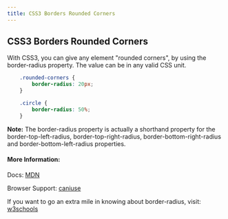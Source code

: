 ```yaml
---
title: CSS3 Borders Rounded Corners
---
```

## CSS3 Borders Rounded Corners

With CSS3, you can give any element "rounded corners", by using the border-radius property. The value can be in any valid CSS unit.

```css
    .rounded-corners {
        border-radius: 20px;
    }

    .circle {
        border-radius: 50%;
    }
```

**Note:** The border-radius property is actually a shorthand property for the border-top-left-radius, border-top-right-radius, border-bottom-right-radius and border-bottom-left-radius properties. 

#### More Information:

Docs: [MDN](https://developer.mozilla.org/en-US/docs/Web/CSS/border-radius)

Browser Support: [caniuse](http://caniuse.com/#search=border-radius)

If you want to go an extra mile in knowing about border-radius, visit: [w3schools](https://www.w3schools.com/css/css3_borders.asp)
